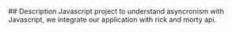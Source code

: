 ## Description
Javascript project to understand asyncronism with Javascript, we integrate our application with rick and morty api.
